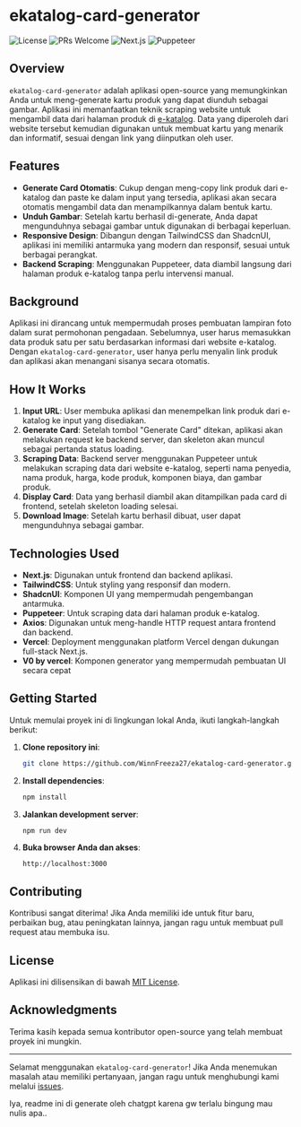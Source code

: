 # ekatalog-card-generator

![License](https://img.shields.io/badge/license-MIT-blue.svg)
![PRs Welcome](https://img.shields.io/badge/PRs-welcome-brightgreen.svg)
![Next.js](https://img.shields.io/badge/Next.js-12.0.0-blue.svg)
![Puppeteer](https://img.shields.io/badge/Puppeteer-13.0.0-blue.svg)

## Overview

`ekatalog-card-generator` adalah aplikasi open-source yang memungkinkan Anda untuk meng-generate kartu produk yang dapat diunduh sebagai gambar. Aplikasi ini memanfaatkan teknik scraping website untuk mengambil data dari halaman produk di [e-katalog](https://ekatalog.lkpp.go.id/). Data yang diperoleh dari website tersebut kemudian digunakan untuk membuat kartu yang menarik dan informatif, sesuai dengan link yang diinputkan oleh user.

## Features

- **Generate Card Otomatis**: Cukup dengan meng-copy link produk dari e-katalog dan paste ke dalam input yang tersedia, aplikasi akan secara otomatis mengambil data dan menampilkannya dalam bentuk kartu.
- **Unduh Gambar**: Setelah kartu berhasil di-generate, Anda dapat mengunduhnya sebagai gambar untuk digunakan di berbagai keperluan.
- **Responsive Design**: Dibangun dengan TailwindCSS dan ShadcnUI, aplikasi ini memiliki antarmuka yang modern dan responsif, sesuai untuk berbagai perangkat.
- **Backend Scraping**: Menggunakan Puppeteer, data diambil langsung dari halaman produk e-katalog tanpa perlu intervensi manual.

## Background

Aplikasi ini dirancang untuk mempermudah proses pembuatan lampiran foto dalam surat permohonan pengadaan. Sebelumnya, user harus memasukkan data produk satu per satu berdasarkan informasi dari website e-katalog. Dengan `ekatalog-card-generator`, user hanya perlu menyalin link produk dan aplikasi akan menangani sisanya secara otomatis.

## How It Works

1. **Input URL**: User membuka aplikasi dan menempelkan link produk dari e-katalog ke input yang disediakan.
2. **Generate Card**: Setelah tombol "Generate Card" ditekan, aplikasi akan melakukan request ke backend server, dan skeleton akan muncul sebagai pertanda status loading.
3. **Scraping Data**: Backend server menggunakan Puppeteer untuk melakukan scraping data dari website e-katalog, seperti nama penyedia, nama produk, harga, kode produk, komponen biaya, dan gambar produk.
4. **Display Card**: Data yang berhasil diambil akan ditampilkan pada card di frontend, setelah skeleton loading selesai.
5. **Download Image**: Setelah kartu berhasil dibuat, user dapat mengunduhnya sebagai gambar.

## Technologies Used

- **Next.js**: Digunakan untuk frontend dan backend aplikasi.
- **TailwindCSS**: Untuk styling yang responsif dan modern.
- **ShadcnUI**: Komponen UI yang mempermudah pengembangan antarmuka.
- **Puppeteer**: Untuk scraping data dari halaman produk e-katalog.
- **Axios**: Digunakan untuk meng-handle HTTP request antara frontend dan backend.
- **Vercel**: Deployment menggunakan platform Vercel dengan dukungan full-stack Next.js.
- **V0 by vercel**: Komponen generator yang mempermudah pembuatan UI secara cepat

## Getting Started

Untuk memulai proyek ini di lingkungan lokal Anda, ikuti langkah-langkah berikut:

1. **Clone repository ini**:
    ```bash
    git clone https://github.com/WinnFreeza27/ekatalog-card-generator.git
    ```
2. **Install dependencies**:
    ```bash
    npm install
    ```
3. **Jalankan development server**:
    ```bash
    npm run dev
    ```
4. **Buka browser Anda dan akses**:
    ```
    http://localhost:3000
    ```

## Contributing

Kontribusi sangat diterima! Jika Anda memiliki ide untuk fitur baru, perbaikan bug, atau peningkatan lainnya, jangan ragu untuk membuat pull request atau membuka isu.

## License

Aplikasi ini dilisensikan di bawah [MIT License](LICENSE).

## Acknowledgments

Terima kasih kepada semua kontributor open-source yang telah membuat proyek ini mungkin. 

---

Selamat menggunakan `ekatalog-card-generator`! Jika Anda menemukan masalah atau memiliki pertanyaan, jangan ragu untuk menghubungi kami melalui [issues](https://github.com/username/ekatalog-card-generator/issues).

Iya, readme ini di generate oleh chatgpt karena gw terlalu bingung mau nulis apa..
